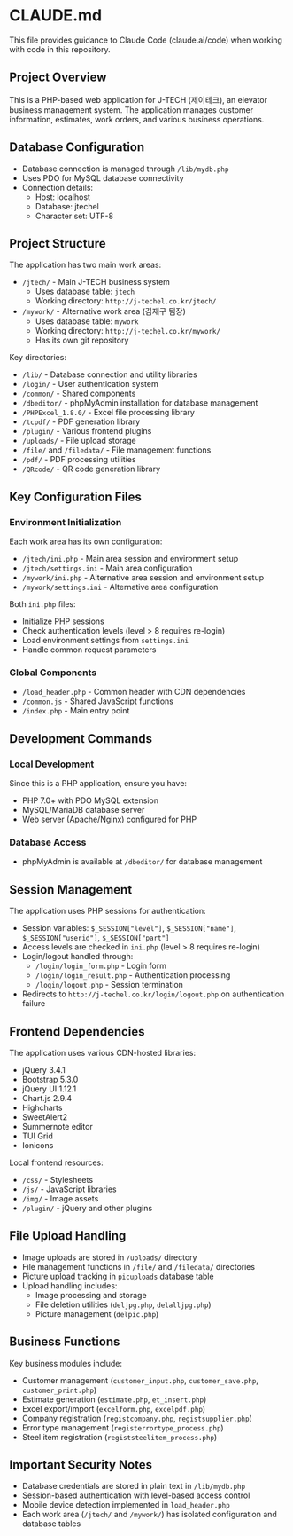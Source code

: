 # CLAUDE.md

This file provides guidance to Claude Code (claude.ai/code) when working with code in this repository.

## Project Overview

This is a PHP-based web application for J-TECH (제이테크), an elevator business management system. The application manages customer information, estimates, work orders, and various business operations.

## Database Configuration

- Database connection is managed through `/lib/mydb.php`
- Uses PDO for MySQL database connectivity
- Connection details:
  - Host: localhost
  - Database: jtechel
  - Character set: UTF-8

## Project Structure

The application has two main work areas:
- `/jtech/` - Main J-TECH business system
  - Uses database table: `jtech`
  - Working directory: `http://j-techel.co.kr/jtech/`
- `/mywork/` - Alternative work area (김재구 팀장)
  - Uses database table: `mywork`
  - Working directory: `http://j-techel.co.kr/mywork/`
  - Has its own git repository

Key directories:
- `/lib/` - Database connection and utility libraries
- `/login/` - User authentication system
- `/common/` - Shared components
- `/dbeditor/` - phpMyAdmin installation for database management
- `/PHPExcel_1.8.0/` - Excel file processing library
- `/tcpdf/` - PDF generation library
- `/plugin/` - Various frontend plugins
- `/uploads/` - File upload storage
- `/file/` and `/filedata/` - File management functions
- `/pdf/` - PDF processing utilities
- `/QRcode/` - QR code generation library

## Key Configuration Files

### Environment Initialization
Each work area has its own configuration:
- `/jtech/ini.php` - Main area session and environment setup
- `/jtech/settings.ini` - Main area configuration
- `/mywork/ini.php` - Alternative area session and environment setup  
- `/mywork/settings.ini` - Alternative area configuration

Both `ini.php` files:
- Initialize PHP sessions
- Check authentication levels (level > 8 requires re-login)
- Load environment settings from `settings.ini`
- Handle common request parameters

### Global Components
- `/load_header.php` - Common header with CDN dependencies
- `/common.js` - Shared JavaScript functions
- `/index.php` - Main entry point

## Development Commands

### Local Development
Since this is a PHP application, ensure you have:
- PHP 7.0+ with PDO MySQL extension
- MySQL/MariaDB database server
- Web server (Apache/Nginx) configured for PHP

### Database Access
- phpMyAdmin is available at `/dbeditor/` for database management

## Session Management

The application uses PHP sessions for authentication:
- Session variables: `$_SESSION["level"]`, `$_SESSION["name"]`, `$_SESSION["userid"]`, `$_SESSION["part"]`
- Access levels are checked in `ini.php` (level > 8 requires re-login)
- Login/logout handled through:
  - `/login/login_form.php` - Login form
  - `/login/login_result.php` - Authentication processing
  - `/login/logout.php` - Session termination
- Redirects to `http://j-techel.co.kr/login/logout.php` on authentication failure

## Frontend Dependencies

The application uses various CDN-hosted libraries:
- jQuery 3.4.1
- Bootstrap 5.3.0
- jQuery UI 1.12.1
- Chart.js 2.9.4
- Highcharts
- SweetAlert2
- Summernote editor
- TUI Grid
- Ionicons

Local frontend resources:
- `/css/` - Stylesheets
- `/js/` - JavaScript libraries
- `/img/` - Image assets
- `/plugin/` - jQuery and other plugins

## File Upload Handling

- Image uploads are stored in `/uploads/` directory
- File management functions in `/file/` and `/filedata/` directories
- Picture upload tracking in `picuploads` database table
- Upload handling includes:
  - Image processing and storage
  - File deletion utilities (`deljpg.php`, `delalljpg.php`)
  - Picture management (`delpic.php`)

## Business Functions

Key business modules include:
- Customer management (`customer_input.php`, `customer_save.php`, `customer_print.php`)
- Estimate generation (`estimate.php`, `et_insert.php`)
- Excel export/import (`excelform.php`, `excelpdf.php`)
- Company registration (`registcompany.php`, `registsupplier.php`)
- Error type management (`registerrortype_process.php`)
- Steel item registration (`registsteelitem_process.php`)

## Important Security Notes

- Database credentials are stored in plain text in `/lib/mydb.php`
- Session-based authentication with level-based access control
- Mobile device detection implemented in `load_header.php`
- Each work area (`/jtech/` and `/mywork/`) has isolated configuration and database tables